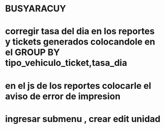 # BUSYARACUY

# corregir tasa del dia en los reportes y tickets generados colocandole en el GROUP BY tipo_vehiculo_ticket,tasa_dia
# en el js de los reportes colocarle el aviso de error de impresion

# ingresar submenu , crear edit unidad